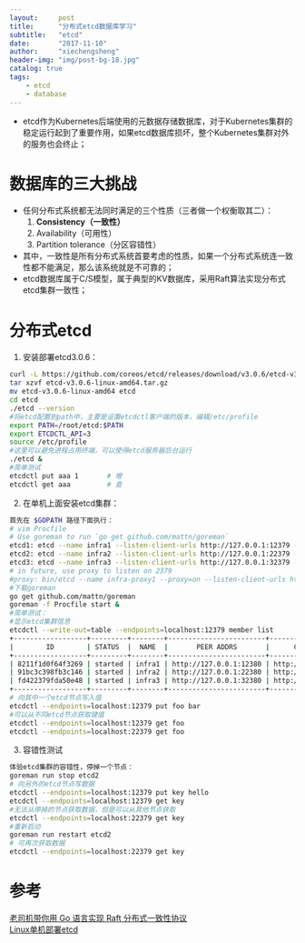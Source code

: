 ```yaml
---
layout:     post
title:      "分布式etcd数据库学习"
subtitle:   "etcd"
date:       "2017-11-10"
author:     "xiechengsheng"
header-img: "img/post-bg-18.jpg"
catalog: true
tags:
    - etcd
    - database
---
```


- etcd作为Kubernetes后端使用的元数据存储数据库，对于Kubernetes集群的稳定运行起到了重要作用，如果etcd数据库损坏，整个Kubernetes集群对外的服务也会终止；

# 数据库的三大挑战
- 任何分布式系统都无法同时满足的三个性质（三者做一个权衡取其二）：
    1. **Consistency（一致性）**
    2. Availability（可用性）
    3. Partition tolerance（分区容错性）
- 其中，一致性是所有分布式系统首要考虑的性质，如果一个分布式系统连一致性都不能满足，那么该系统就是不可靠的；
- etcd数据库属于C/S模型，属于典型的KV数据库，采用Raft算法实现分布式etcd集群一致性；

# 分布式etcd
1. 安装部署etcd3.0.6：
```sh
curl -L https://github.com/coreos/etcd/releases/download/v3.0.6/etcd-v3.0.6-linux-amd64.tar.gz -o etcd-v3.0.6-linux-amd64.tar.gz
tar xzvf etcd-v3.0.6-linux-amd64.tar.gz
mv etcd-v3.0.6-linux-amd64 etcd
cd etcd
./etcd --version
#将etcd配置到path中，主要是设置etcdctl客户端的版本，编辑/etc/profile
export PATH=/root/etcd:$PATH
export ETCDCTL_API=3
source /etc/profile
#这里可以避免进程占用终端，可以使得etcd服务器后台运行
./etcd &
#简单测试
etcdctl put aaa 1       # 增
etcdctl get aaa         # 查
```

2. 在单机上面安装etcd集群：
```sh
首先在 $GOPATH 路径下面执行：
# vim Procfile
# Use goreman to run `go get github.com/mattn/goreman`
etcd1: etcd --name infra1 --listen-client-urls http://127.0.0.1:12379 --advertise-client-urls http://127.0.0.1:12379 --listen-peer-urls http://127.0.0.1:12380 --initial-advertise-peer-urls http://127.0.0.1:12380 --initial-cluster-token etcd-cluster-1 --initial-cluster 'infra1=http://127.0.0.1:12380,infra2=http://127.0.0.1:22380,infra3=http://127.0.0.1:32380' --initial-cluster-state new --enable-pprof
etcd2: etcd --name infra2 --listen-client-urls http://127.0.0.1:22379 --advertise-client-urls http://127.0.0.1:22379 --listen-peer-urls http://127.0.0.1:22380 --initial-advertise-peer-urls http://127.0.0.1:22380 --initial-cluster-token etcd-cluster-1 --initial-cluster 'infra1=http://127.0.0.1:12380,infra2=http://127.0.0.1:22380,infra3=http://127.0.0.1:32380' --initial-cluster-state new --enable-pprof
etcd3: etcd --name infra3 --listen-client-urls http://127.0.0.1:32379 --advertise-client-urls http://127.0.0.1:32379 --listen-peer-urls http://127.0.0.1:32380 --initial-advertise-peer-urls http://127.0.0.1:32380 --initial-cluster-token etcd-cluster-1 --initial-cluster 'infra1=http://127.0.0.1:12380,infra2=http://127.0.0.1:22380,infra3=http://127.0.0.1:32380' --initial-cluster-state new --enable-pprof
# in future, use proxy to listen on 2379
#proxy: bin/etcd --name infra-proxy1 --proxy=on --listen-client-urls http://127.0.0.1:2378 --initial-cluster 'infra1=http://127.0.0.1:12380,infra2=http://127.0.0.1:22380,infra3=http://127.0.0.1:32380' --enable-pprof
#下载goreman
go get github.com/mattn/goreman
goreman -f Procfile start &
#简单测试：
#显示etcd集群信息
etcdctl --write-out=table --endpoints=localhost:12379 member list
+------------------+---------+--------+------------------------+------------------------+
|        ID        | STATUS  |  NAME  |       PEER ADDRS       |      CLIENT ADDRS      |
+------------------+---------+--------+------------------------+------------------------+
| 8211f1d0f64f3269 | started | infra1 | http://127.0.0.1:12380 | http://127.0.0.1:12379 |
| 91bc3c398fb3c146 | started | infra2 | http://127.0.0.1:22380 | http://127.0.0.1:22379 |
| fd422379fda50e48 | started | infra3 | http://127.0.0.1:32380 | http://127.0.0.1:32379 |
+------------------+---------+--------+------------------------+------------------------+
# 向其中一个etcd节点写入值
etcdctl --endpoints=localhost:12379 put foo bar     
#可以从不同etcd节点获取键值
etcdctl --endpoints=localhost:12379 get foo
etcdctl --endpoints=localhost:22379 get foo
```

3. 容错性测试
```sh
体验etcd集群的容错性，停掉一个节点：
goreman run stop etcd2
# 向另外的etcd节点写数据
etcdctl --endpoints=localhost:12379 put key hello
etcdctl --endpoints=localhost:12379 get key
#无法从停掉的节点获取数据，但是可以从其他节点获取
etcdctl --endpoints=localhost:22379 get key
#重新启动
goreman run restart etcd2
# 可再次获取数据
etcdctl --endpoints=localhost:22379 get key 
```


# 参考
[老司机带你用 Go 语言实现 Raft 分布式一致性协议](https://github.com/happyer/distributed-computing/tree/master/src/raft)    
[Linux单机部署etcd](https://skyao.gitbooks.io/learning-etcd3/content/installation/linux_single.html)    

